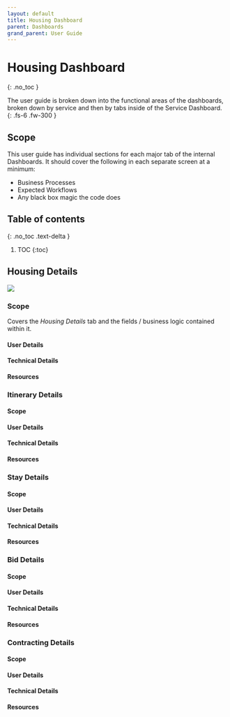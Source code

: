 ```yaml
---
layout: default
title: Housing Dashboard
parent: Dashboards
grand_parent: User Guide
---
```


# Housing Dashboard
{: .no_toc }

The user guide is broken down into the functional areas of the dashboards, broken down by service and then by tabs inside of the Service Dashboard.
{: .fs-6 .fw-300 }
## Scope
This user guide has individual sections for each major tab of the internal Dashboards.  It should cover the following in each separate screen at a minimum:
- Business Processes
- Expected Workflows
- Any black box magic the code does
## Table of contents
{: .no_toc .text-delta }

1. TOC
{:toc}
## Housing Details
<img src="https://rr-salesforce.github.io/voyajerwiki/assets/images/housing-details.gif"/>

### Scope
Covers the *Housing Details* tab and the fields / business logic contained within it.

#### User Details

#### Technical Details

#### Resources

### Itinerary Details
#### Scope
#### User Details
#### Technical Details
#### Resources
### Stay Details
#### Scope
#### User Details
#### Technical Details
#### Resources
### Bid Details
#### Scope
#### User Details
#### Technical Details
#### Resources
### Contracting Details
#### Scope
#### User Details
#### Technical Details
#### Resources
